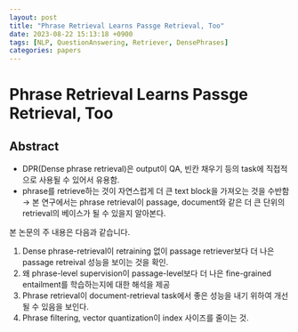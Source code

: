 ```yaml
---
layout: post
title: "Phrase Retrieval Learns Passge Retrieval, Too"
date: 2023-08-22 15:13:18 +0900
tags: [NLP, QuestionAnswering, Retriever, DensePhrases]
categories: papers
---
```

# Phrase Retrieval Learns Passge Retrieval, Too
## Abstract
* DPR(Dense phrase retrieval)은 output이 QA, 빈칸 채우기 등의 task에 직접적으로 사용될 수 있어서 유용함.
* phrase를 retrieve하는 것이 자연스럽게 더 큰 text block을 가져오는 것을 수반함 → 본 연구에서는 phrase retrieval이 passage, document와 같은 더 큰 단위의 retrieval의 베이스가 될 수 있을지 알아본다.

본 논문의 주 내용은 다음과 같습니다. 
1. Dense phrase-retrieval이 retraining 없이 passage retriever보다 더 나은 passage retreival 성능을 보이는 것을 확인.
2. 왜 phrase-level supervision이 passage-level보다 더 나은 fine-grained entailment를 학습하는지에 대한 해석을 제공
3. Phrase retrieval이 document-retrieval task에서 좋은 성능을 내기 위하여 개선될 수 있음을 보인다.
4. Phrase filtering, vector quantization이 index 사이즈를 줄이는 것.

## 